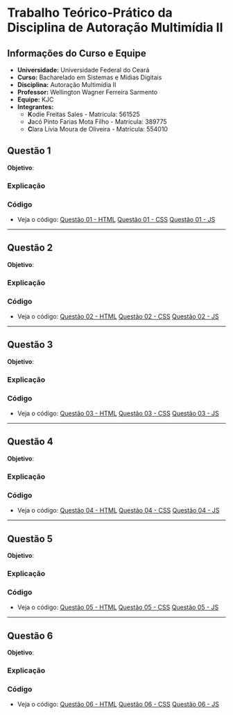 # Trabalho Teórico-Prático da Disciplina de Autoração Multimídia II

## Informações do Curso e Equipe

- **Universidade:** Universidade Federal do Ceará
- **Curso:** Bacharelado em Sistemas e Mídias Digitais
- **Disciplina:** Autoração Multimídia II
- **Professor:** Wellington Wagner Ferreira Sarmento
- **Equipe:** KJC
- **Integrantes:**
  - **K**odie Freitas Sales - Matrícula: 561525
  - **J**acó Pinto Farias Mota Filho - Matrícula: 389775
  - **C**lara Lívia Moura de Oliveira - Matrícula: 554010

## Questão 1

**Objetivo**:

### Explicação

### Código

- Veja o código: [Questão 01 - HTML](./01/index.html)
  [Questão 01 - CSS](./01/visuimagens.css)
  [Questão 01 - JS](./01/visuimagens.js)

---

## Questão 2

**Objetivo**:

### Explicação

### Código

- Veja o código: [Questão 02 - HTML](./02/index.html)
  [Questão 02 - CSS](./02/visuimagens.css)
  [Questão 02 - JS](./02/visuimagens.js)

---

## Questão 3

**Objetivo**:

### Explicação

### Código

- Veja o código: [Questão 03 - HTML](./03/index.html)
  [Questão 03 - CSS](./03/visuimagens.css)
  [Questão 03 - JS](./03/visuimagens.js)

---

## Questão 4

**Objetivo**:

### Explicação

### Código

- Veja o código: [Questão 04 - HTML](./04/index.html)
  [Questão 04 - CSS](./04/visuimagens.css)
  [Questão 04 - JS](./04/visuimagens.js)

---

## Questão 5

**Objetivo**:

### Explicação

### Código

- Veja o código: [Questão 05 - HTML](./05/index.html)
  [Questão 05 - CSS](./05/visuimagens.css)
  [Questão 05 - JS](./05/visuimagens.js)

---

## Questão 6

**Objetivo**:

### Explicação

### Código

- Veja o código: [Questão 06 - HTML](./06/index.html)
  [Questão 06 - CSS](./06/visuimagens.css)
  [Questão 06 - JS](./06/visuimagens.js)